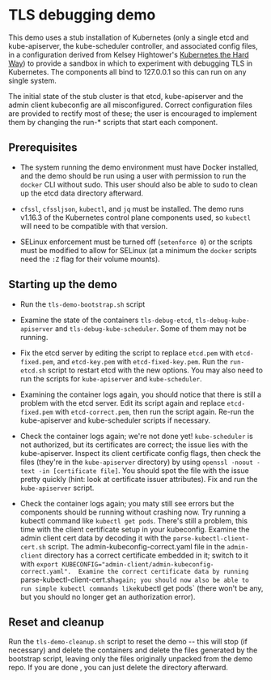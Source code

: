 # TLS debugging demo

This demo uses a stub installation of Kubernetes (only a single etcd and kube-apiserver, the kube-scheduler controller, and associated config files, in a configuration derived from Kelsey Hightower's [Kubernetes the Hard Way](https://github.com/kelseyhightower/kubernetes-the-hard-way)) to provide a sandbox in which to experiment with debugging TLS in Kubernetes.  The components all bind to 127.0.0.1 so this can run on any single system.

The initial state of the stub cluster is that etcd, kube-apiserver and the admin client kubeconfig are all misconfigured.  Correct configuration files are provided to rectify most of these; the user is encouraged to implement them by changing the run-* scripts that start each component.

## Prerequisites

* The system running the demo environment must have Docker installed, and the demo should be run using a user with permission to run the `docker` CLI without sudo.  This user should also be able to sudo to clean up the etcd data directory afterward.

* `cfssl`, `cfssljson`, `kubectl`, and `jq` must be installed.  The demo runs v1.16.3 of the Kubernetes control plane components used, so `kubectl` will need to be compatible with that version.

* SELinux enforcement must be turned off (`setenforce 0`) or the scripts must be modified to allow for SELinux (at a minimum the `docker` scripts need the `:Z` flag for their volume mounts).

## Starting up the demo

* Run the `tls-demo-bootstrap.sh` script
* Examine the state of the containers `tls-debug-etcd`, `tls-debug-kube-apiserver` and `tls-debug-kube-scheduler`.  Some of them may not be running.

* Fix the etcd server by editing the script to replace `etcd.pem` with `etcd-fixed.pem`, and `etcd-key.pem` with `etcd-fixed-key.pem`.  Run the `run-etcd.sh` script to restart etcd with the new options.  You may also need to run the scripts for `kube-apiserver` and `kube-scheduler`.

* Examining the container logs again, you should notice that there is still a problem with the etcd server.  Edit its script again and replace `etcd-fixed.pem` with `etcd-correct.pem`, then run the script again.  Re-run the kube-apiserver and kube-scheduler scripts if necessary.

* Check the container logs again; we're not done yet!  `kube-scheduler` is not authorized, but its certificates are correct; the issue lies with the kube-apiserver.  Inspect its client certificate config flags, then check the files (they're in the `kube-apiserver` directory) by using `openssl -noout -text -in [certificate file]`.  You should spot the file with the issue pretty quickly (hint: look at certificate issuer attributes).  Fix and run the `kube-apiserver` script.

* Check the container logs again; you maty still see errors but the components should be running without crashing now.  Try running a kubectl command like `kubectl get pods`.  There's still a problem, this time with the client certificate setup in your kubeconfig.  Examine the admin client cert data by decoding it with the `parse-kubectl-client-cert.sh` script.  The admin-kubeconfig-correct.yaml file in the `admin-client` directory has a correct certificate embedded in it; switch to it with `export KUBECONFIG="admin-client/admin-kubeconfig-correct.yaml".  Examine the correct certificate data by running `parse-kubectl-client-cert.sh` again; you should now also be able to run simple kubectl commands like `kubectl get pods` (there won't be any, but you should no longer get an authorization error).

## Reset and cleanup

Run the `tls-demo-cleanup.sh` script to reset the demo -- this will stop (if necessary) and delete the containers and delete the files generated by the bootstrap script, leaving only the files originally unpacked from the demo repo.  If you are done , you can just delete the directory afterward.
